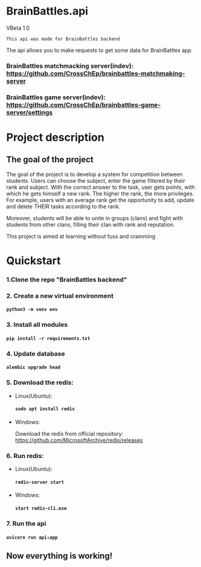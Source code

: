 # BrainBattles.api 
VBeta 1.0


    This api was made for BrainBattles backend

The api allows you to make requests to get some data 
for BrainBattles app

### BrainBattles matchmacking server(indev): https://github.com/CrossChEp/brainbattles-matchmaking-server
### BrainBattles game server(indev): https://github.com/CrossChEp/brainbattles-game-server/settings

# Project description
## The goal of the project
The goal of the project is to develop a system for competition between students.
Users can choose the subject, enter the game filtered
by their rank and subject. With the correct answer to the task, user gets
points, with which he gets himself a new rank. The higher the rank, the more privileges.
For example, users with an average rank get the opportunity to add, update and delete
THEIR tasks according to the rank.

Moreover, students will be able to unite in groups (clans) and fight with students from other clans,
filling their clan with rank and reputation.

This project is aimed at learning without fuss and cramming

# Quickstart
### 1.Clone the repo  "BrainBattles backend"
### 2. Create a new virtual environment 
#### ```python3 -m venv env```
### 3. Install all modules
#### ```pip install -r requirements.txt```
### 4. Update database
#### ```alembic upgrade head```
### 5. Download the redis:
* Linux(Ubuntu):
    #### `sudo apt install redis`
* Windows:

    Download the redis from official repository: https://github.com/MicrosoftArchive/redis/releases
### 6. Run redis:

* Linux(Ubuntu):
    #### ```redis-server start```
* Windows:
    #### `start redis-cli.exe`

### 7. Run the api
#### ```uvicorn run api:app```
## Now everything is working!

